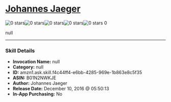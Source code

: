 # [Johannes Jaeger](http://alexa.amazon.com/#skills/amzn1.ask.skill.f4c44ff4-e6bb-4285-969e-1b863e8c5f35)
![0 stars](../../images/ic_star_border_black_18dp_1x.png)![0 stars](../../images/ic_star_border_black_18dp_1x.png)![0 stars](../../images/ic_star_border_black_18dp_1x.png)![0 stars](../../images/ic_star_border_black_18dp_1x.png)![0 stars](../../images/ic_star_border_black_18dp_1x.png) 0

null

***

### Skill Details

* **Invocation Name:** null
* **Category:** null
* **ID:** amzn1.ask.skill.f4c44ff4-e6bb-4285-969e-1b863e8c5f35
* **ASIN:** B01N2NWKJE
* **Author:** Johannes Jaeger
* **Release Date:** December 10, 2016 @ 05:50:13
* **In-App Purchasing:** No
